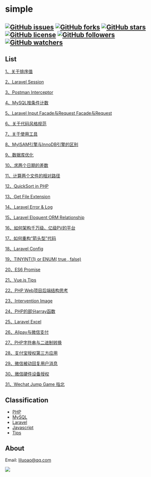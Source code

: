 # simple #
[![GitHub issues](https://img.shields.io/github/issues/liluoao/simple.svg?style=plastic)](https://github.com/liluoao/simple/issues) [![GitHub forks](https://img.shields.io/github/forks/liluoao/simple.svg?style=plastic)](https://github.com/liluoao/simple/network) [![GitHub stars](https://img.shields.io/github/stars/liluoao/simple.svg?style=plastic)](https://github.com/liluoao/simple/stargazers) [![GitHub license](https://img.shields.io/github/license/liluoao/simple.svg?style=plastic)](https://github.com/liluoao/simple/blob/master/LICENSE) [![GitHub followers](https://img.shields.io/github/followers/liluoao.svg?style=social&label=Follow&style=plastic)](https://github.com/liluoao) [![GitHub watchers](https://img.shields.io/github/watchers/liluoao/simple.svg?style=social&label=Watch&style=plastic)](https://github.com/liluoao/simple/watchers)
------------

**List**
------------
[1、关于排序值](https://github.com/wtbu703/simple/issues/1 "1、关于排序值")

[2、Laravel Session](https://github.com/wtbu703/simple/issues/2 "2、Laravel的Session")

[3、Postman Interceptor](https://github.com/wtbu703/simple/issues/3 "3、Postman Interceptor")

[4、MySQL按条件计数](https://github.com/wtbu703/simple/issues/4 "4、MySQL按条件计数")

[5、Laravel Input Facade与Request Facade与Request](https://github.com/wtbu703/simple/issues/5 "5、Laravel的Input Facade与Request Facade与Request")

[6、关于代码风格规范](https://github.com/wtbu703/simple/issues/6 "6、关于代码风格规范")

[7、关于使用工具](https://github.com/wtbu703/simple/issues/7 "7、关于使用工具")

[8、MyISAM引擎与InnoDB引擎的区别](https://github.com/wtbu703/simple/issues/8 "8、MyISAM引擎与InnoDB引擎的区别")

[9、数据库优化](https://github.com/wtbu703/simple/issues/9 "9、数据库优化")

[10、求两个日期的差数](https://github.com/wtbu703/simple/issues/10 "10、求两个日期的差数")

[11、计算两个文件的相对路径](https://github.com/wtbu703/simple/issues/11 "11、计算两个文件的相对路径")

[12、QuickSort in PHP](https://github.com/wtbu703/simple/issues/12 "12、Quicksort in PHP")

[13、Get File Extension](https://github.com/wtbu703/simple/issues/13 "13、Get File Extension")

[14、Laravel Error & Log](https://github.com/wtbu703/simple/issues/14 "14、Laravel Error & Log")

[15、Laravel Eloquent ORM Relationship](https://github.com/wtbu703/simple/issues/15 "15、Laravel Eloquent ORM Relationship")

[16、如何架构千万级、亿级PV的平台](https://github.com/wtbu703/simple/issues/16 "16、如何架构千万级、亿级PV的平台")

[17、如何重构“箭头型”代码](https://github.com/wtbu703/simple/issues/17 "17、如何重构“箭头型”代码")

[18、Laravel Config](https://github.com/wtbu703/simple/issues/18 "18、Laravel Config")

[19、TINYINT(1) or ENUM( true , false)](https://github.com/wtbu703/simple/issues/19 "19、TINYINT(1) or ENUM( true , false)")

[20、ES6 Promise](https://github.com/wtbu703/simple/issues/20 "20、ES6 Promise")

[21、Vue.js Tips](https://github.com/wtbu703/simple/issues/21 "21、Vue.js Tips")

[22、PHP Web项目后端结构思考](https://github.com/wtbu703/simple/issues/22 "22、PHP Web项目后端结构思考")

[23、Intervention Image](https://github.com/wtbu703/simple/issues/23 "23、Intervention Image")

[24、PHP的部分array函数](https://github.com/wtbu703/simple/issues/24 "24、PHP的部分array函数")

[25、Laravel Excel](https://github.com/wtbu703/simple/issues/25 "25、Laravel Excel")

[26、Alipay与微信支付](https://github.com/wtbu703/simple/issues/26 "26、Alipay与微信支付")

[27、PHP字符串与二进制转换](https://github.com/wtbu703/simple/issues/27 "27、PHP字符串与二进制转换")

[28、支付宝授权第三方应用](https://github.com/wtbu703/simple/issues/28 "28、支付宝授权第三方应用")

[29、微信被动回复用户消息](https://github.com/wtbu703/simple/issues/29 "29、微信被动回复用户消息")

[30、微信硬件设备授权](https://github.com/wtbu703/simple/issues/30 "30、微信硬件设备授权")

[31、Wechat Jump Game 指北](https://github.com/wtbu703/simple/issues/31 "31、Wechat Jump Game 指北")

**Classification**
------------
- [PHP](https://github.com/wtbu703/simple/issues?q=label:php)
- [MySQL](https://github.com/wtbu703/simple/issues?q=label:mysql)
- [Laravel](https://github.com/wtbu703/simple/issues?q=label:laravel)
- [Javascript](https://github.com/wtbu703/simple/issues?q=label:javascript)
- [Tips](https://github.com/wtbu703/simple/issues?q=label:tip)

**About**
------------
Email: <a href=mailto:liluoao@qq.com>liluoao@qq.com</a>

<a target="_blank" href="http://mail.qq.com/cgi-bin/qm_share?t=qm_mailme&email=NVlZVHVHWFlNG1Zb" style="text-decoration:none;"><img src="http://rescdn.qqmail.com/zh_CN/htmledition/images/function/qm_open/ico_mailme_02.png"/></a>

